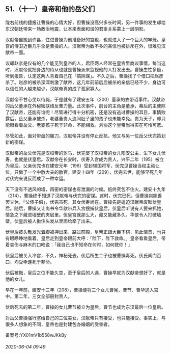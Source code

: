 ## 51.（十一）皇帝和他的岳父们
陇右前线的捷报让曹操的心情大好，但曹操没高兴多长时间，另一件事的发生却给东汉朝廷带来一场政治地震，让本来表面和谐的君臣关系蒙上一层阴影。



汉献帝自搬到许县，住进曹操为他准备好的宫殿，也就进入了一个巨大的牢笼。皇宫的侍卫近臣几乎全是曹操的人。汉献帝为数不多的亲信也被排斥在外，很难见汉献帝一面。



议郎赵彦是仅有的几个能见到皇帝的人，君臣两人经常在皇宫里商议事情，每当这时，汉献帝就把身边的侍从也就是曹操派来监视他的人打发出去。曹操生性多疑，听到报告，认定这两人背着自己在「搞阴谋」。不久之后，曹操找了个借口把赵彦杀了。赵彦的被杀深深刺激了献帝，这几年前前后后被杀的亲信已经不少，身边可以信任的人越来越少，汉献帝真的成了孤家寡人。



汉献帝不甘心坐以待毙，于是就有了建安五年（200）董承的衣带诏事件。汉献帝的岳父董承在外秘密联络反曹力量。此次事件，前台的主角是董承，幕后的主使除了汉献帝，还能有谁呢！尽管进行得十分机密，还是没有逃过曹操的耳目，事情败露后，岳父董承被杀，老婆董贵人连同肚子里的孩子也未能幸免。贵为天子，却只能眼看着岳父、老婆孩子死于非命，不能相救。刘协这个皇帝当得实在可怜可悲。



尽管如此，面对带血的屠刀，汉献帝并没有停止反抗，他又与另一位岳父伏完策划新的密谋。



汉献帝的岳父伏完是汉桓帝的驸马，伏完娶了汉桓帝的女儿阳安公主，生下女儿伏寿，也就是伏皇后。汉献帝在长安时，伏寿入宫成为贵人，兴平二年（195）被立为皇后。父亲伏完也在建安元年（196）受封辅国将军，伏完见曹操当权主动让位，只做了一个中散大夫的散官。建安十四年（209），伏完去世，能够早死几年对伏完来说反而成了一种幸运。



天下没有不透风的墙，再密的密谋也有泄漏的时候。纸终究包不住火。建安十九年（214），曹操终于知道了汉献帝与伏完的密谋。这时，伏完已死。但曹操岂能善罢甘休，「父债子偿」，伏完虽死，其女伏寿尚在。曹操先是逼迫汉献帝废黜伏皇后。随后，曹操又让尚书令华歆带兵入宫搜捕伏皇后。伏皇后听说有人要来抓她，情急之下藏进墙壁的夹层里。但皇宫就那么大，藏又能藏多久。华歆令人打破墙壁，伏皇后被人揪住头发从里面给牵了出来。



伏皇后披头散发光着脚被押出来，路过前殿，皇帝正跟大臣下棋，见此情景，也只有眼睁睁地看着。皇后走到皇帝跟前大呼：「陛下，陛下救命。」皇帝看看皇后，带着哀伤与麻木的口吻说：「我自己也不知命在何时，如何救你！」



伏皇后被关入冷宫，不久，神秘死去。伏后所生二子也被曹操毒死。伏氏阖门百口，均受牵连死于非命。



伏后被黜，皇后之位不能久空，至于皇后的人选，曹操早就为汉献帝想好了，就是他的女儿。



早在一年前，建安十三年（208），曹操便将三个女儿曹宪、曹节、曹华送入宫中。第二年，三女全部册封贵人。



伏后死去的第二年，曹操的女儿曹节被立为皇后，曹节也成为东汉最后一位皇后。



对岳父曹操强行塞给自己的三位美女，汉献帝只有接受，也只能接受。事实上，与很多人想象的不同，皇帝也是封建包办婚姻的受害者。



备案号:YX01mV1b558wJKkBy


###### 2020-06-04 09:49
